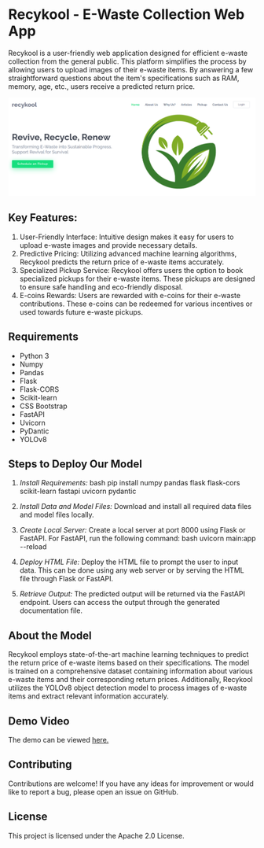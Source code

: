 # Recykool - E-Waste Collection Web App

Recykool is a user-friendly web application designed for efficient e-waste collection from the general public. This platform simplifies the process by allowing users to upload images of their e-waste items. By answering a few straightforward questions about the item's specifications such as RAM, memory, age, etc., users receive a predicted return price.

![SnapShot](https://github.com/hitesh-mehta/RecyKool/blob/main/Snap.png)

## Key Features:
1. User-Friendly Interface: Intuitive design makes it easy for users to upload e-waste images and provide necessary details.
2. Predictive Pricing: Utilizing advanced machine learning algorithms, Recykool predicts the return price of e-waste items accurately.
3. Specialized Pickup Service: Recykool offers users the option to book specialized pickups for their e-waste items. These pickups are designed to ensure safe handling and eco-friendly disposal.
4. E-coins Rewards: Users are rewarded with e-coins for their e-waste contributions. These e-coins can be redeemed for various incentives or used towards future e-waste pickups.

## Requirements
- Python 3
- Numpy
- Pandas
- Flask
- Flask-CORS
- Scikit-learn
- CSS Bootstrap
- FastAPI
- Uvicorn
- PyDantic
- YOLOv8

## Steps to Deploy Our Model

1. *Install Requirements:*
    bash
    pip install numpy pandas flask flask-cors scikit-learn fastapi uvicorn pydantic
    

2. *Install Data and Model Files:*
    Download and install all required data files and model files locally.

3. *Create Local Server:*
    Create a local server at port 8000 using Flask or FastAPI. For FastAPI, run the following command:
    bash
    uvicorn main:app --reload
    

4. *Deploy HTML File:*
    Deploy the HTML file to prompt the user to input data. This can be done using any web server or by serving the HTML file through Flask or FastAPI.

5. *Retrieve Output:*
    The predicted output will be returned via the FastAPI endpoint. Users can access the output through the generated documentation file.

## About the Model
Recykool employs state-of-the-art machine learning techniques to predict the return price of e-waste items based on their specifications. The model is trained on a comprehensive dataset containing information about various e-waste items and their corresponding return prices. Additionally, Recykool utilizes the YOLOv8 object detection model to process images of e-waste items and extract relevant information accurately.


## Demo Video
The demo can be viewed [here.](https://youtu.be/jDfD-M1NSWg?si=9REMiXPwHTyWWrcM)

## Contributing
Contributions are welcome! If you have any ideas for improvement or would like to report a bug, please open an issue on GitHub.

## License
This project is licensed under the Apache 2.0 License.
